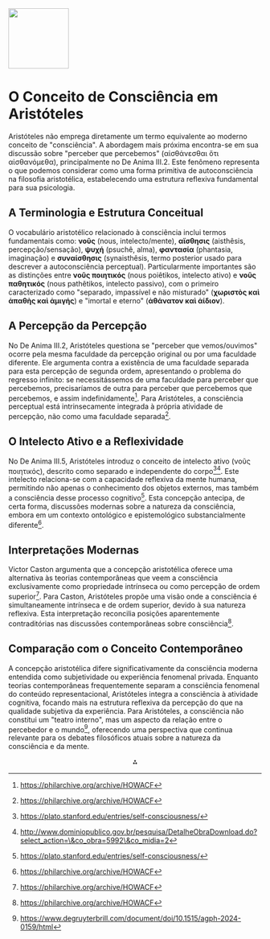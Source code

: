 <img src="https://r2cdn.perplexity.ai/pplx-full-logo-primary-dark%402x.png" class="logo" width="120"/>

# O Conceito de Consciência em Aristóteles

Aristóteles não emprega diretamente um termo equivalente ao moderno conceito de "consciência". A abordagem mais próxima encontra-se em sua discussão sobre "perceber que percebemos" (αἰσθάνεσθαι ὅτι αἰσθανόμεθα), principalmente no De Anima III.2. Este fenômeno representa o que podemos considerar como uma forma primitiva de autoconsciência na filosofia aristotélica, estabelecendo uma estrutura reflexiva fundamental para sua psicologia.

## A Terminologia e Estrutura Conceitual

O vocabulário aristotélico relacionado à consciência inclui termos fundamentais como: **νοῦς** (nous, intelecto/mente), **αἴσθησις** (aisthêsis, percepção/sensação), **ψυχή** (psuchê, alma), **φαντασία** (phantasia, imaginação) e **συναίσθησις** (synaisthêsis, termo posterior usado para descrever a autoconsciência perceptual). Particularmente importantes são as distinções entre **νοῦς ποιητικός** (nous poiêtikos, intelecto ativo) e **νοῦς παθητικός** (nous pathêtikos, intelecto passivo), com o primeiro caracterizado como "separado, impassível e não misturado" (**χωριστὸς καὶ ἀπαθὴς καὶ ἀμιγής**) e "imortal e eterno" (**ἀθάνατον καὶ ἀίδιον**).

## A Percepção da Percepção

No De Anima III.2, Aristóteles questiona se "perceber que vemos/ouvimos" ocorre pela mesma faculdade da percepção original ou por uma faculdade diferente. Ele argumenta contra a existência de uma faculdade separada para esta percepção de segunda ordem, apresentando o problema do regresso infinito: se necessitássemos de uma faculdade para perceber que percebemos, precisaríamos de outra para perceber que percebemos que percebemos, e assim indefinidamente[^11]. Para Aristóteles, a consciência perceptual está intrinsecamente integrada à própria atividade de percepção, não como uma faculdade separada[^11].

## O Intelecto Ativo e a Reflexividade

No De Anima III.5, Aristóteles introduz o conceito de intelecto ativo (νοῦς ποιητικός), descrito como separado e independente do corpo[^4][^8]. Este intelecto relaciona-se com a capacidade reflexiva da mente humana, permitindo não apenas o conhecimento dos objetos externos, mas também a consciência desse processo cognitivo[^4]. Esta concepção antecipa, de certa forma, discussões modernas sobre a natureza da consciência, embora em um contexto ontológico e epistemológico substancialmente diferente[^11].

## Interpretações Modernas

Victor Caston argumenta que a concepção aristotélica oferece uma alternativa às teorias contemporâneas que veem a consciência exclusivamente como propriedade intrínseca ou como percepção de ordem superior[^11]. Para Caston, Aristóteles propõe uma visão onde a consciência é simultaneamente intrínseca e de ordem superior, devido à sua natureza reflexiva. Esta interpretação reconcilia posições aparentemente contraditórias nas discussões contemporâneas sobre consciência[^11].

## Comparação com o Conceito Contemporâneo

A concepção aristotélica difere significativamente da consciência moderna entendida como subjetividade ou experiência fenomenal privada. Enquanto teorias contemporâneas frequentemente separam a consciência fenomenal do conteúdo representacional, Aristóteles integra a consciência à atividade cognitiva, focando mais na estrutura reflexiva da percepção do que na qualidade subjetiva da experiência. Para Aristóteles, a consciência não constitui um "teatro interno", mas um aspecto da relação entre o percebedor e o mundo[^14], oferecendo uma perspectiva que continua relevante para os debates filosóficos atuais sobre a natureza da consciência e da mente.

<div style="text-align: center">⁂</div>

[^1]: aristotledeanim00hickgoog_djvu.tx

[^2]: aristotledeanim00hickgoog_djvu.tx

[^3]: https://plato.stanford.edu/entries/aristotle-psychology/

[^4]: https://plato.stanford.edu/entries/self-consciousness/

[^5]: https://plato.stanford.edu/entries/aristotle-psychology/active-mind.html

[^6]: https://philarchive.org/archive/COHNIA

[^7]: https://api.pageplace.de/preview/DT0400.9780511473814_A23678512/preview-9780511473814_A23678512.pdf

[^8]: http://www.dominiopublico.gov.br/pesquisa/DetalheObraDownload.do?select_action=\&co_obra=5992\&co_midia=2

[^9]: https://en.wikipedia.org/wiki/Nous

[^10]: https://www.erudit.org/en/journals/ltp/1996-v52-n3-ltp2156/401023ar.pdf

[^11]: https://philarchive.org/archive/HOWACF

[^12]: https://ancphil.lsa.umich.edu/-/downloads/faculty/caston/aristotle-consciousness.pdf

[^13]: https://www.perseus.tufts.edu/hopper/text?doc=Perseus%3Atext%3A1999.01.0052

[^14]: https://www.degruyterbrill.com/document/doi/10.1515/agph-2024-0159/html

[^15]: https://www.revistas.usp.br/filosofiaantiga/article/download/160907/155047

[^16]: https://www.revistas.usp.br/filosofiaantiga/article/download/160910/155050/362710

[^17]: https://ancphil.lsa.umich.edu/-/downloads/faculty/caston/higher-order-alexander.pdf

[^18]: https://era.ed.ac.uk/bitstream/handle/1842/6116/Lehmann 2011 MSc.pdf?sequence=1\&isAllowed=y

[^19]: https://plato.stanford.edu/entries/aristotle/

[^20]: https://plato.stanford.edu/entries/consciousness/

[^21]: https://plato.stanford.edu/entries/aristotle-metaphysics/

[^22]: https://www.thecollector.com/aristotle-mind-psychology/

[^23]: https://plato.stanford.edu/entries/aristotle-ethics/

[^24]: https://en.wikipedia.org/wiki/On_the_Soul

[^25]: https://www.academia.edu/42795426/The_Unifying_Function_of_Nous_in_Aristotles_Philosophy

[^26]: https://orb.binghamton.edu/cgi/viewcontent.cgi?article=1319\&context=sagp

[^27]: https://en.wikipedia.org/wiki/Know_thyself

[^28]: https://www.nicholassamstag.com/blog/knowing-yourself-is-the-beginning-of-all-wisdom

[^29]: https://www.perseus.tufts.edu/hopper/collection?collection=Perseus%3Acorpus%3Aperseus%2Cauthor%2CAristotle

[^30]: https://focusing.org/sites/default/files/2021-08/Ae_Bk_3.pdf

[^31]: https://www.scribd.com/document/254104519/Aristotle-s-de-Anima-Poante

[^32]: https://www.perseus.tufts.edu/hopper/text?doc=Perseus%3Atext%3A1999.01.0052%3Abook%3D1

[^33]: https://www.perseus.tufts.edu/hopper/text?doc=Perseus%3Atext%3A1999.01.0060%3Abook%3D1%3Achapter%3D11

[^34]: https://www.perseus.tufts.edu/hopper/text?doc=Aristot.+Met.+1.984b\&lang=original

[^35]: https://www.scielo.br/j/dn/a/3qVHmHxWFCGCgSWfLSxkkMD/

[^36]: https://www.scielo.org.mx/scielo.php?script=sci_arttext\&pid=S0188-66492019000100095

[^37]: https://www.jstor.org/stable/2183851

